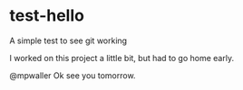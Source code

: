 # test-hello
A simple test to see git working

I worked on this project a little bit, but had to go home early. 

@mpwaller Ok see you tomorrow.
